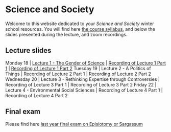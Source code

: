# Science and Society

Welcome to this website dedicated to your *Science and Society* winter school resources. You will find here [the course syllabus](/resources/science-and-society-syllabus.pdf), and below the slides presented during the lecture, and zoom recordings.

## Lecture slides

Monday 18 | [Lecture 1 - The Gender of Science](resources/1-the-gender-of-science.pdf) | [Recording of Lecture 1 Part 1]() | [Recording of Lecture 1 Part 2]()
Tuesday 19 | Lecture 2 - A Politics of Things | Recording of Lecture 2 Part 1 | Recording of Lecture 2 Part 2
Wednesday 20 | Lecture 3 - Rethinking Expertise through Controversies | Recording of Lecture 3 Part 1 | Recording of Lecture 3 Part 2
Friday 22 | Lecture 4 - Environmental Social Sciences | Recording of Lecture 4 Part 1 | Recording of Lecture 4 Part 2

## Final exam

Please find here [last year final exam on Episiotomy or Sargassum](/resources/2020-science-and-society-exam.pdf)
